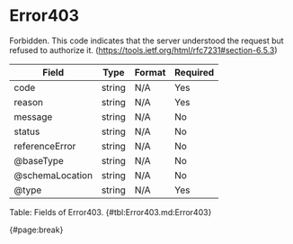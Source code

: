<!--
    ATTENTION: This file was generated via gradle!
               Do NOT manually edit this file! Any such changes will be overwritten!
-->

# Error403

Forbidden.
This code indicates that the server understood the request but refused to authorize it.
(https://tools.ietf.org/html/rfc7231#section-6.5.3)

| Field | Type | Format | Required |
| ------- | ------- | ------- | --- |
| code | string | N/A | Yes |
| reason | string | N/A | Yes |
| message | string | N/A | No |
| status | string | N/A | No |
| referenceError | string | N/A | No |
| @baseType | string | N/A | No |
| @schemaLocation | string | N/A | No |
| @type | string | N/A | Yes |

Table: Fields of Error403. {#tbl:Error403.md:Error403}

{#page:break}
